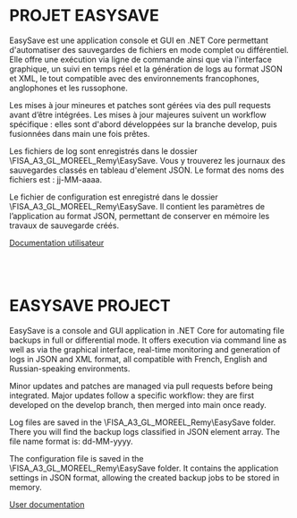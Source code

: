 # PROJET EASYSAVE

EasySave est une application console et GUI en .NET Core permettant d'automatiser des sauvegardes de fichiers en mode complet ou différentiel. Elle offre une exécution via ligne de commande ainsi que via l'interface graphique, un suivi en temps réel et la génération de logs au format JSON et XML, le tout compatible avec des environnements francophones, anglophones et les russophone.

Les mises à jour mineures et patches sont gérées via des pull requests avant d’être intégrées. Les mises à jour majeures suivent un workflow spécifique : elles sont d'abord développées sur la branche develop, puis fusionnées dans main une fois prêtes.

Les fichiers de log sont enregistrés dans le dossier \FISA_A3_GL_MOREEL_Remy\EasySave. Vous y trouverez les journaux des sauvegardes classés en tableau d'element JSON. Le format des noms des fichiers est : jj-MM-aaaa.

Le fichier de configuration est enregistré dans le dossier \FISA_A3_GL_MOREEL_Remy\EasySave. Il contient les paramètres de l’application au format JSON, permettant de conserver en mémoire les travaux de sauvegarde créés.

[Documentation utilisateur](EasySave/UserDocumentation.md)

<br>
<br>

# EASYSAVE PROJECT

EasySave is a console and GUI application in .NET Core for automating file backups in full or differential mode. It offers execution via command line as well as via the graphical interface, real-time monitoring and generation of logs in JSON and XML format, all compatible with French, English and Russian-speaking environments.

Minor updates and patches are managed via pull requests before being integrated. Major updates follow a specific workflow: they are first developed on the develop branch, then merged into main once ready.

Log files are saved in the \FISA_A3_GL_MOREEL_Remy\EasySave folder. There you will find the backup logs classified in JSON element array. The file name format is: dd-MM-yyyy.

The configuration file is saved in the \FISA_A3_GL_MOREEL_Remy\EasySave folder. It contains the application settings in JSON format, allowing the created backup jobs to be stored in memory.

[User documentation](EasySave/UserDocumentation.md)